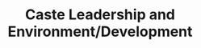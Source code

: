 ---
layout: page
title: Caste Leadership and Environment/Development
description: 
img: 
importance: 2
category: Leadership
giscus_comments: false
---